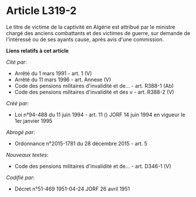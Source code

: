 # Article L319-2

Le titre de victime de la captivité en Algérie est attribué par le ministre chargé des anciens combattants et des victimes de
guerre, sur demande de l'intéressé ou de ses ayants cause, après avis d'une commission.

**Liens relatifs à cet article**

_Cité par_:

  - Arrêté du 1 mars 1991 - art. 1 (V)
  - Arrêté du 11 mars 1996 - art. Annexe (V)
  - Code des pensions militaires d'invalidité et de... - art. R388-1 (Ab)
  - Code des pensions militaires d'invalidité et des v - art. R388-2 (V)

_Créé par_:

  - Loi n°94-488 du 11 juin 1994 - art. 11 () JORF 14 juin 1994 en vigueur le 1er janvier 1995

_Abrogé par_:

  - Ordonnance n°2015-1781 du 28 décembre 2015 - art. 5

_Nouveaux textes_:

  - Code des pensions militaires d'invalidité et de... - art. D346-1 (V)

_Codifié par_:

  - Décret n°51-469 1951-04-24 JORF 26 avril 1951

